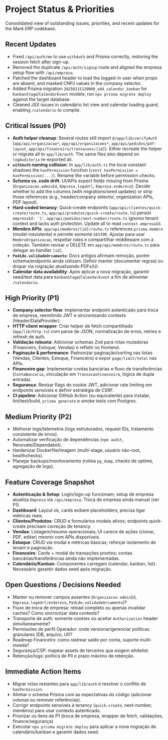 # Project Status & Priorities

Consolidated view of outstanding issues, priorities, and recent updates for the Maré ERP codebase.

## Recent Updates
- Fixed `/api/auth/me` to use `withAuth` and Prisma correctly, restoring the session fetch after sign-up.
- Removed the duplicate `/api/auth/signup` route and aligned the empresa setup flow with `/api/empresa`.
- Patched the dashboard header to load the logged-in user when props are absent, and masked CNPJ values in the company selector.
- Added Prisma migration `20250215120000_add_calendar_kanban` for `KanbanStage`/`CalendarEvent` models; run `npx prisma migrate deploy` against the target database.
- Cleaned JSX issues in calendário list view and calendar loading guard, enabling `/calendario` to compile.

## Critical Issues (P0)
- **Auth helper cleanup**: Several routes still import `@/app/lib/verifyAuth` (`app/api/organizacao*`, `app/api/organizacoes*`, `app/api/pedidos/pdf-layout`, `app/api/financeiro/transacoes/[id]`). Either recreate the helper or migrate all to `app/lib/auth`. The same files also depend on `logAuditoria` re-exported ali.
- **`withAuth` naming collision**: In `app/lib/auth.ts` the local constant shadows the `hasPermission` function (`const hasPermission = hasPermission(...)`). Rename the variable before permission checks.
- **Schema vs. code drift**: UI/APIs expect fields missing from Prisma (`Organizacao.adminId`, `Empresa.logoUrl`, `Empresa.endereco`). Decide whether to add the columns (with migrations/seed updates) or strip those references (e.g., header/company selector, organization APIs, PDF layout).
- **Hard-coded tenancy**: Quick-create endpoints (`app/api/clientes/quick-create/route.ts`, `app/api/produtos/quick-create/route.ts`) persist `empresaId: '1'`. `app/api/pedidos/next-number/route.ts` ignores tenant context and lacks auth protection. Update all to read `context.empresaId`.
- **Membro APIs**: `app/api/membros/[id]/route.ts` references `prisma.membro` (model inexistente) e permite somente `GESTOR`. Ajustar para usar `MembroOrganizacao`, respeitar roles e compartilhar middleware com a coleção. Também revisar o DELETE em `app/api/membros/route.ts` para delegar ao handler `[id]`.
- **`Pedido.validadeOrcamento`**: Docs antigos afirmam remoção, porém schema/endpoints ainda utilizam. Definir manter (documentar regras) ou dropar via migração atualizando PDFs/UI.
- **Calendar data availability**: Após aplicar a nova migração, garantir seed/test data para `KanbanStage`/`CalendarEvent` a fim de alimentar `/calendario`.

## High Priority (P1)
- **Company selector flow**: Implementar endpoint autenticado para troca de empresa, reemitindo JWT e sincronizando contexts (Header/DataProvider).
- **HTTP client wrapper**: Criar helper de fetch compartilhado (`app/lib/http.ts`) com parse de JSON, normalização de erros, retries e refresh de auth.
- **Validação robusta**: Adicionar schemas Zod para rotas mutadoras (Financeiro, Estoque, Vendas) e refletir no frontend.
- **Paginação & performance**: Padronizar paginação/sorting nas listas (Vendas, Clientes, Estoque, Financeiro) e expor `page/limit/total` nas APIs.
- **Financeiro gap**: Implementar contas bancárias e fluxo de transferências (`ContaBancaria`, vinculação em `TransacaoFinanceira`, lógica de dupla entrada).
- **Segurança**: Revisar flags do cookie JWT, adicionar rate limiting em endpoints sensíveis e definir estratégia de CSRF.
- **CI pipeline**: Adicionar GitHub Action (ou equivalente) para instalar, lint/test/build, `prisma generate` e smoke tests com Postgres.

## Medium Priority (P2)
- Melhorar logs/telemetria (logs estruturados, request IDs, tratamento consistente de erros).
- Automatizar verificação de dependências (`npm audit`, Renovate/Dependabot).
- Hardenizar Dockerfile/imagem (multi-stage, usuário não-root, healthchecks).
- Planejar backups/monitoramento (rotina `pg_dump`, checks de uptime, agregação de logs).

## Feature Coverage Snapshot
- **Autenticação & Setup**: Login/sign-up funcionam; setup de empresa atualiza `Empresa` via `/api/empresa`. Troca de empresa ainda manual (ver P1).
- **Dashboard**: Layout ok, cards exibem placeholders; precisa ligar métricas reais.
- **Clientes/Produtos**: CRUD e formulários modais ativos; endpoints quick-create precisam correção de tenancy.
- **Vendas**: Listagem/resumo operacionais; UI carece de ações (clonar, PDF, editar) mesmo com APIs disponíveis.
- **Estoque**: CRUD via modal e métricas básicas; reforçar isolamento de tenant e paginação.
- **Financeiro**: Cards + modal de transações prontos; contas bancárias/transferências ainda não implementadas.
- **Calendário/Kanban**: Componentes carregam (calendar, kanban, list). Necessário garantir dados seed após migração.

## Open Questions / Decisions Needed
- Manter ou remover campos ausentes (`Organizacao.adminId`, `Empresa.logoUrl/endereco`, `Pedido.validadeOrcamento`)?
- Fluxo de troca de empresa: reload completo ou apenas invalidar caches? Como sincronizar data contexts?
- Transporte de auth: somente cookies ou aceitar `Authorization` header simultaneamente?
- Permissões do perfil Operador: onde versionar/gerenciar políticas granulares (DB, arquivo, UI)?
- Roadmap Financeiro: como rastrear saldo por conta, suporte multi-moeda?
- Segurança/CSP: mapear assets de terceiros que exigem whitelist.
- Retenção/logs: política de PII e prazo máximo de retenção.

## Immediate Action Items
+ Migrar rotas restantes para `app/lib/auth` e resolver o conflito de `hasPermission`.
+ Alinhar o schema Prisma com as expectativas do código (adicionar colunas ou remover referências).
+ Corrigir endpoints sensíveis à tenancy (`quick-create`, next-number, membros) para usar contexto autenticado.
+ Priorizar os itens de P1 (troca de empresa, wrapper de fetch, validações, finance/segurança).
+ Executar `npx prisma migrate deploy` para aplicar a nova migração de calendário/kanban e garantir dados seed.

